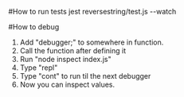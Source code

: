 #How to run tests
jest reversestring/test.js --watch

#How to debug
1. Add "debugger;" to somewhere in function.
2. Call the function after defining it
3. Run "node inspect index.js"
4. Type "repl"
5. Type "cont" to run til the next debugger
6. Now you can inspect values.
